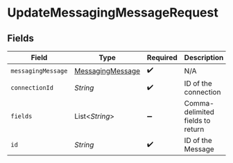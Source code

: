 # UpdateMessagingMessageRequest


## Fields

| Field                                                       | Type                                                        | Required                                                    | Description                                                 |
| ----------------------------------------------------------- | ----------------------------------------------------------- | ----------------------------------------------------------- | ----------------------------------------------------------- |
| `messagingMessage`                                          | [MessagingMessage](../../models/shared/MessagingMessage.md) | :heavy_check_mark:                                          | N/A                                                         |
| `connectionId`                                              | *String*                                                    | :heavy_check_mark:                                          | ID of the connection                                        |
| `fields`                                                    | List\<*String*>                                             | :heavy_minus_sign:                                          | Comma-delimited fields to return                            |
| `id`                                                        | *String*                                                    | :heavy_check_mark:                                          | ID of the Message                                           |